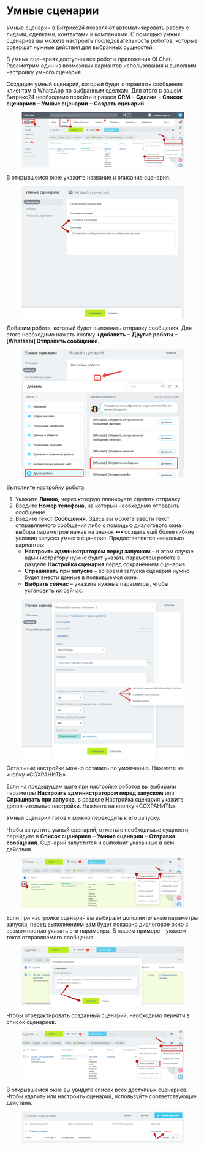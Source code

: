 # Умные сценарии

Умные сценарии в Битрикс24 позволяют автоматизировать работу с лидами, сделками, контактами и компаниями. С помощью умных сценариев вы можете настроить последовательность роботов, которые совершат нужные действия для выбранных сущностей.

В умных сценариях доступны все роботы приложения OLChat. Рассмотрим один из возможных вариантов использования и выполним настройку умного сценария.

Создадим умный сценарий, который будет отправлять сообщения клиентам в WhatsApp по выбранным сделкам. Для этого в вашем Битрикс24 необходимо перейти в раздел **CRM ‒ Сделки ‒ Список сценариев ‒ Умные сценарии ‒ Создать сценарий.**

<figure><img src="../.gitbook/assets/image (9) (1).png" alt=""><figcaption></figcaption></figure>

В открывшемся окне укажите название и описание сценария.

<figure><img src="../.gitbook/assets/image (10) (1).png" alt=""><figcaption></figcaption></figure>

Добавим робота, который будет выполнять отправку сообщения. Для этого необходимо нажать кнопку **+добавить ‒ Другие роботы ‒ \[Whatsabi] Отправить сообщение.**

<figure><img src="../.gitbook/assets/image (12) (1).png" alt=""><figcaption></figcaption></figure>

Выполните настройку робота:

1. Укажите **Линию,** через которую планируете сделать отправку
2. Введите **Номер телефона**, на который необходимо отправить сообщение.&#x20;
3. Введите текст **Сообщения.** Здесь вы можете ввести текст отправляемого сообщения либо с помощью диалогового окна выбора параметров нажав на значок **▪▪▪** создать ещё более гибкие условия запуска умного сценария. Предоставляется несколько вариантов:
   * **Настроить администратором перед запуском** – в этом случае администратору нужно будет указать параметры робота в разделе **Настройка сценария** перед сохранением сценария
   * **Спрашивать при запуске** – во время запуска сценария нужно будет внести данные в появившемся окне.
   * **Выбрать сейчас** – укажите нужные параметры, чтобы установить их сейчас.

<figure><img src="../.gitbook/assets/image (13) (1).png" alt=""><figcaption></figcaption></figure>

Остальные настройки можно оставить по умолчанию. Нажмите на кнопку «СОХРАНИТЬ»

Если на предыдущем шаге при настройке роботов вы выбирали параметры **Настроить администратором перед запуском** или **Спрашивать при запуске,** в разделе Настройка сценария укажите дополнительные настройки. Нажмите на кнопку «СОХРАНИТЬ».

Умный сценарий готов и можно переходить к его запуску.

Чтобы запустить умный сценарий, отметьте необходимые сущности, перейдите в **Список сценариев ‒ Умные сценарии ‒ Отправка сообщения.** Сценарий запустится и выполнит указанные в нём действия.

<figure><img src="../.gitbook/assets/image (14) (1).png" alt=""><figcaption></figcaption></figure>

Если при настройке сценария вы выбирали дополнительные параметры запуска, перед выполнением вам будет показано диалоговое окно с возможностью указать эти параметры. В нашем примере – укажем текст отправляемого сообщения.

<figure><img src="../.gitbook/assets/image (15) (1).png" alt=""><figcaption></figcaption></figure>

Чтобы отредактировать созданный сценарий, необходимо перейти в список сценариев.

<figure><img src="../.gitbook/assets/image (16) (1).png" alt=""><figcaption></figcaption></figure>

В открывшемся окне вы увидите список всех доступных сценариев. Чтобы удалить или настроить сценарий, используйте соответствующие действия.

<figure><img src="../.gitbook/assets/image (17) (1).png" alt=""><figcaption></figcaption></figure>
